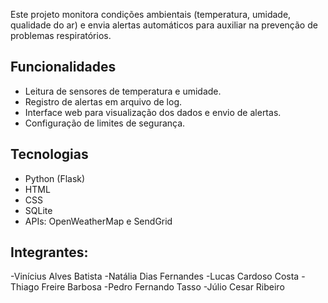 Este projeto monitora condições ambientais (temperatura, umidade, qualidade do ar) e envia alertas automáticos para auxiliar na prevenção de problemas respiratórios.


## Funcionalidades
- Leitura de sensores de temperatura e umidade.
- Registro de alertas em arquivo de log.
- Interface web para visualização dos dados e envio de alertas.
- Configuração de limites de segurança.

## Tecnologias
- Python (Flask)
- HTML
- CSS
- SQLite
- APIs: OpenWeatherMap e SendGrid

 ## Integrantes:

 -Vinícius Alves Batista
 -Natália Dias Fernandes
 -Lucas Cardoso Costa
 -Thiago Freire Barbosa
 -Pedro Fernando Tasso
 -Júlio Cesar Ribeiro


